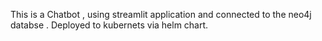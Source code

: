 This is a Chatbot , using streamlit application and connected to the neo4j databse . Deployed to kubernets via helm chart.
